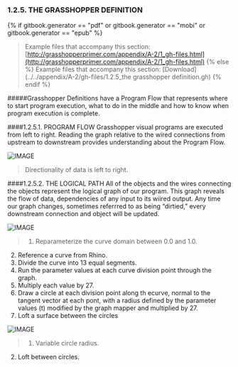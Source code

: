 ### 1.2.5. THE GRASSHOPPER DEFINITION
{% if gitbook.generator == "pdf" or gitbook.generator == "mobi" or gitbook.generator == "epub" %}
>Example files that accompany this section: [http://grasshopperprimer.com/appendix/A-2/1_gh-files.html](http://grasshopperprimer.com/appendix/A-2/1_gh-files.html)
{% else %}
>Example files that accompany this section: [Download](../../appendix/A-2/gh-files/1.2.5_the grasshopper definition.gh)
{% endif %}

#####Grasshopper Definitions have a Program Flow that represents where to start program execution, what to do in the middle and how to know when program execution is complete.

####1.2.5.1. PROGRAM FLOW
Grasshopper visual programs are executed from left to right. Reading the graph relative to the wired connections from upstream to downstream provides understanding about the Program Flow.

![IMAGE](images/1-2-5/1-2-5_001-program-flow.png)
>Directionality of data is left to right.

####1.2.5.2. THE LOGICAL PATH
All of the objects and the wires connecting the objects represent the logical graph of our program. This graph reveals the flow of data, dependencies of any input to its wiired output. Any time our graph changes, sometimes referrred to as being “dirtied,” every downstream connection and object will be updated.

![IMAGE](images/1-2-5/1-2-5_002-logical-graph.png)
>1. Reparameterize the curve domain between 0.0 and 1.0.
2. Reference a curve from Rhino.
3. Divide the curve into 13 equal segments.
4. Run the parameter values at each curve division point through the graph.
5. Multiply each value by 27.
6. Draw a circle at each division point along th ecurve, normal to the tangent vector at each pont, with a radius defined by the parameter values (t) modified by the graph mapper and multiplied by 27.
7. Loft a surface between the circles

![IMAGE](images/1-2-5/1-2-5_003-lofted-variable-circles.png)
>1. Variable circle radius.
2. Loft between circles.
